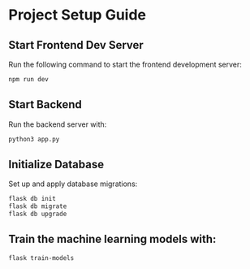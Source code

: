 # Project Setup Guide

## Start Frontend Dev Server
Run the following command to start the frontend development server:
```bash
npm run dev
```
## Start Backend
Run the backend server with:

```bash
python3 app.py
```
## Initialize Database
Set up and apply database migrations:

```bash
flask db init
flask db migrate
flask db upgrade
```

## Train the machine learning models with:

```bash
flask train-models
```
